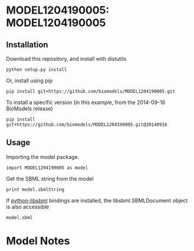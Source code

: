 # MODEL1204190005: MODEL1204190005

## Installation

Download this repository, and install with distutils

`python setup.py install`

Or, install using pip

`pip install git+https://github.com/biomodels/MODEL1204190005.git`

To install a specific version (in this example, from the 2014-09-16 BioModels release)

`pip install git+https://github.com/biomodels/MODEL1204190005.git@20140916`

## Usage

Importing the model package.

`import MODEL1204190005 as model`

Get the SBML string from the model

`print model.sbmlString`

If [python-libsbml](https://pypi.python.org/pypi/python-libsbml) bindings are
installed, the libsbml.SBMLDocument object is also accessible

`model.sbml`


# Model Notes




